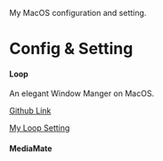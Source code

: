 
My MacOS configuration and setting.

# Config & Setting

#### Loop

An elegant Window Manger on MacOS.

[Github Link](https://github.com/MrKai77/Loop)

[My Loop Setting](software/Loop/Loop.md)

#### MediaMate



